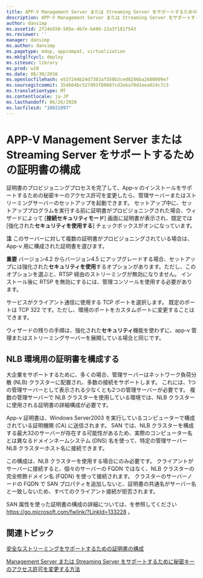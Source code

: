 ```yaml
---
title: APP-V Management Server または Streaming Server をサポートするための証明書の構成
description: APP-V Management Server または Streaming Server をサポートするための証明書の構成
author: dansimp
ms.assetid: 2f24e550-585e-4b7e-b486-22a3f181f543
ms.reviewer: ''
manager: dansimp
ms.author: dansimp
ms.pagetype: mdop, appcompat, virtualization
ms.mktglfcycl: deploy
ms.sitesec: library
ms.prod: w10
ms.date: 08/30/2016
ms.openlocfilehash: e537244b24d7303af550b3ced8286ba2680009e7
ms.sourcegitcommit: 354664bc527d93f80687cd2eba70d1eea024c7c3
ms.translationtype: MT
ms.contentlocale: ja-JP
ms.lasthandoff: 06/26/2020
ms.locfileid: "10821897"
---
```

# APP-V Management Server または Streaming Server をサポートするための証明書の構成


証明書のプロビジョニングプロセスを完了して、App-v のインストールをサポートするための秘密キーのアクセス許可を変更したら、管理サーバーまたはストリーミングサーバーのセットアップを起動できます。 セットアップ中に、セットアッププログラムを実行する前に証明書がプロビジョニングされた場合、ウィザードによって [**接続セキュリティモード**] 画面に証明書が表示され、既定では [強化された**セキュリティを使用する**] チェックボックスがオンになっています。

**注** このサーバーに対して複数の証明書がプロビジョニングされている場合は、App-v 用に構成された証明書を選びます。

 

**重要** バージョン4.2 からバージョン4.5 にアップグレードする場合、セットアップには強化された**セキュリティを使用**するオプションがあります。ただし、このオプションを選ぶと、RTSP 経由のストリーミングが無効になりません。 インストール後に RTSP を無効にするには、管理コンソールを使用する必要があります。

 

サービスがクライアント通信に使用する TCP ポートを選択します。 既定のポートは TCP 322 です。ただし、環境のポートをカスタムポートに変更することはできます。

ウィザードの残りの手順は、強化された**セキュリティ**機能を使わずに、app-v 管理またはストリーミングサーバーを展開している場合と同じです。

## NLB 環境用の証明書を構成する


大企業をサポートするために、多くの場合、管理サーバーはネットワーク負荷分散 (NLB) クラスターに配置され、多数の接続をサポートします。 これには、1つの管理サーバーとして表示される少なくとも2つの管理サーバーが必要です。 複数の管理サーバーで NLB クラスターを使用している環境では、NLB クラスターに使用される証明書の詳細構成が必要です。

App-v 証明書は、Windows Server2003 を実行しているコンピューターで構成されている証明機関 (CA) に送信されます。 SAN では、NLB クラスターを構成する最大32のサーバーが存在する可能性があるため、実際のコンピューター名とは異なるドメインネームシステム (DNS) 名を使って、特定の管理サーバー NLB クラスターホスト名に接続できます。

この構成は、NLB クラスターを使用する場合にのみ必要です。 クライアントがサーバーに接続すると、個々のサーバーの FQDN ではなく、NLB クラスターの完全修飾ドメイン名 (FQDN) を使って接続されます。 クラスターのサーバーノードの FQDN で SAN プロパティを追加しないと、証明書の共通名がサーバー名と一致しないため、すべてのクライアント接続が拒否されます。

SAN 属性を使った証明書の構成の詳細については、を参照してください <https://go.microsoft.com/fwlink/?LinkId=133228> 。

## 関連トピック


[安全なストリーミングをサポートするための証明書の構成](configuring-certificates-to-support-secure-streaming.md)

[Management Server または Streaming Server をサポートするために秘密キーのアクセス許可を変更する方法](how-to-modify-private-key-permissions-to-support-management-server-or-streaming-server.md)

 

 





